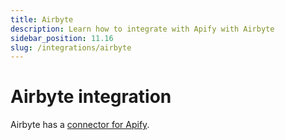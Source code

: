 ```yaml
---
title: Airbyte
description: Learn how to integrate with Apify with Airbyte
sidebar_position: 11.16
slug: /integrations/airbyte
---
```


# Airbyte integration

Airbyte has a [connector for Apify](https://docs.airbyte.io/integrations/sources/apify-dataset).